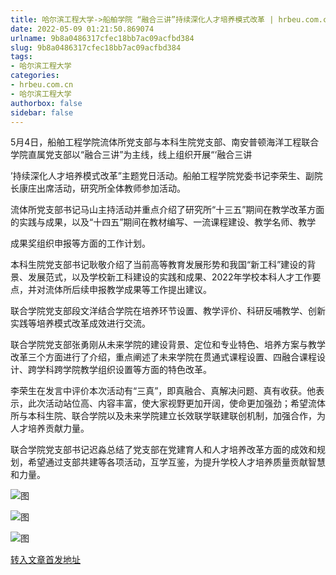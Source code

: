 ```yaml
---
title: 哈尔滨工程大学->船舶学院 “融合三讲”持续深化人才培养模式改革 | hrbeu.com.cn
date: 2022-05-09 01:21:50.869074
urlname: 9b8a0486317cfec18bb7ac09acfbd384
slug: 9b8a0486317cfec18bb7ac09acfbd384
tags: 
- 哈尔滨工程大学
categories:
- hrbeu.com.cn
- 哈尔滨工程大学
authorbox: false
sidebar: false
---
```

5月4日，船舶工程学院流体所党支部与本科生院党支部、南安普顿海洋工程联合学院直属党支部以“融合三讲”为主线，线上组织开展“‘融合三讲

’持续深化人才培养模式改革”主题党日活动。船舶工程学院党委书记李荣生、副院长康庄出席活动，研究所全体教师参加活动。

流体所党支部书记马山主持活动并重点介绍了研究所“十三五”期间在教学改革方面的实践与成果，以及“十四五”期间在教材编写、一流课程建设、教学名师、教学
<!--more-->
成果奖组织申报等方面的工作计划。

本科生院党支部书记耿敬介绍了当前高等教育发展形势和我国“新工科”建设的背景、发展范式，以及学校新工科建设的实践和成果、2022年学校本科人才工作要点，并对流体所后续申报教学成果等工作提出建议。

联合学院党支部段文洋结合学院在培养环节设置、教学评价、科研反哺教学、创新实践等培养模式改革成效进行交流。

联合学院党支部张勇刚从未来学院的建设背景、定位和专业特色、培养方案与教学改革三个方面进行了介绍，重点阐述了未来学院在贯通式课程设置、四融合课程设计、跨学科跨学院教学组织设置等方面的特色改革。

李荣生在发言中评价本次活动有“三真”，即真融合、真解决问题、真有收获。他表示，此次活动站位高、内容丰富，使大家视野更加开阔，使命更加强劲；希望流体所与本科生院、联合学院以及未来学院建立长效联学联建联创机制，加强合作，为人才培养贡献力量。

联合学院党支部书记迟淼总结了党支部在党建育人和人才培养改革方面的成效和规划，希望通过支部共建等各项活动，互学互鉴，为提升学校人才培养质量贡献智慧和力量。

![图](http://gongxue.cn/__local/4/47/06/A7718C6C6B922322537544CCBBA_1F4A0180_1E5F2.jpg)

![图](http://gongxue.cn/__local/5/40/60/2EC7253193B7F7774B39F3C9D77_2A3FFAD0_24AA5.jpg)

![图](http://gongxue.cn/__local/8/68/66/23D948BCCF19261754CA59C80F0_ED338497_EF13.jpg)

[转入文章首发地址](http://gongxue.cn/info/1015/70707.htm)